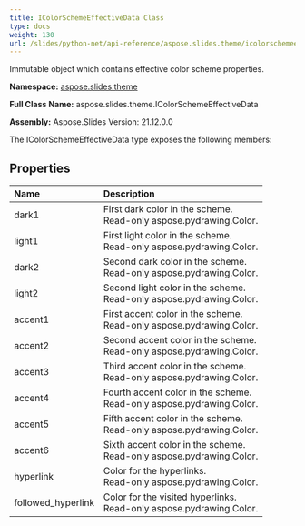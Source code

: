 ```yaml
---
title: IColorSchemeEffectiveData Class
type: docs
weight: 130
url: /slides/python-net/api-reference/aspose.slides.theme/icolorschemeeffectivedata/
---
```


Immutable object which contains effective color scheme properties.

**Namespace:** [aspose.slides.theme](/slides/python-net/api-reference/aspose.slides.theme/)

**Full Class Name:** aspose.slides.theme.IColorSchemeEffectiveData

**Assembly:**  Aspose.Slides Version: 21.12.0.0

The IColorSchemeEffectiveData type exposes the following members:
## **Properties**
|**Name**|**Description**|
| :- | :- |
|dark1|First dark color in the scheme.<br/>            Read-only aspose.pydrawing.Color.|
|light1|First light color in the scheme.<br/>            Read-only aspose.pydrawing.Color.|
|dark2|Second dark color in the scheme.<br/>            Read-only aspose.pydrawing.Color.|
|light2|Second light color in the scheme.<br/>            Read-only aspose.pydrawing.Color.|
|accent1|First accent color in the scheme.<br/>            Read-only aspose.pydrawing.Color.|
|accent2|Second accent color in the scheme.<br/>            Read-only aspose.pydrawing.Color.|
|accent3|Third accent color in the scheme.<br/>            Read-only aspose.pydrawing.Color.|
|accent4|Fourth accent color in the scheme.<br/>            Read-only aspose.pydrawing.Color.|
|accent5|Fifth accent color in the scheme.<br/>            Read-only aspose.pydrawing.Color.|
|accent6|Sixth accent color in the scheme.<br/>            Read-only aspose.pydrawing.Color.|
|hyperlink|Color for the hyperlinks.<br/>            Read-only aspose.pydrawing.Color.|
|followed_hyperlink|Color for the visited hyperlinks.<br/>            Read-only aspose.pydrawing.Color.|
